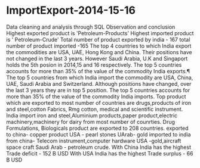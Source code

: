 # ImportExport-2014-15-16
Data cleaning and analysis through SQL
Observation and conclusion
Highest exported product is 'Petroleum-Products'
Highest imported product is ' Petroleum-Crude'
Total number of product exported by india - 167
total number of product imported -165
The top 4 countries to which India export the commodities are USA, UAE, Hong Kong and China. Their positions have not changed in the last 3 years. However Saudi Arabia, U.K and Singaport holds the 5th posion in 2014,15 and 16 respectively. The top 5 countries accounts for more than 35% of the value of the commodity India exports.¶
The top 5 countries from which India import the commodity are USA, China, UAE, Saudi Arabia and Switzerland. Although positions have changed, over the last 3 years they are in top 5 position. The top 5 countries accounts for more than 35% of the value of the commodity India imports.
Top product which are exported to most number of countries are drugs,products of iron and steel,cotton Fabrics, Rmg cotton, medical and scientific instrument.
India import iron and steel,Aluminium products,paper product,electric machinery,machinery for dairy from most number of counrties.
Drug Formulations, Biologicals product are exported to 208 countries.
exported to china- copper product USA - pearl stones UArab- gold
imported to india from china- Telecom instrument,computer hardware USA -gold,aircraft space craft Saudi Arab - petroleum crude.
With China India has the highest Trade deficit - 152 B USD
With USA India has the highest Trade surplus - 66 B USD
